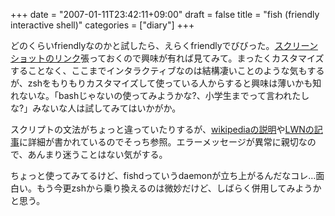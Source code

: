 +++
date = "2007-01-11T23:42:11+09:00"
draft = false
title = "fish (friendly interactive shell)"
categories = ["diary"]
+++

どのくらいfriendlyなのかと試したら、えらくfriendlyでびびった。<a href="http://farm1.static.flickr.com/134/353846084_dbbd92c7e3_o.png" target="_blank">スクリーンショットのリンク</a>張っておくので興味が有れば見てみて。まったくカスタマイズすることなく、ここまでインタラクティブなのは結構凄いことのような気もするが、zshをもりもりカスタマイズして使っている人からすると興味は薄いかも知れないな。「bashじゃないの使ってみようかな?、小学生までって言われたしな?」みないな人は試してみてはいかがか。

スクリプトの文法がちょっと違っていたりするが、<a href="http://ja.wikipedia.org/wiki/Friendly_interactive_shell" target="_blank">wikipediaの説明</a>や<a href="http://lwn.net/Articles/136232/" target="_blank">LWNの記事</a>に詳細が書かれているのでそっち参照。エラーメッセージが異常に親切なので、あんまり迷うことはない気がする。

ちょっと使ってみてるけど、fishdっていうdaemonが立ち上がるんだなコレ…面白い。もう今更zshから乗り換えるのは微妙だけど、しばらく併用してみようかと思う。
